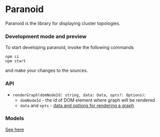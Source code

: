 # Paranoid
Paranoid is the library for displaying cluster topologies.

### Development mode and preview
To start developing paranoid, invoke the following commands
```
npm ci
npm start
```
and make your changes to the sources.

### API

* `renderGraph(domNodeId: string, data: Data, opts?: Options)`:
  *  `domNodeId` - the id of DOM element where graph will be rendered
  *  `data` and `opts` - [data and options for rendering a graph](#models)


### Models
[See here](./src/lib/models.ts)
